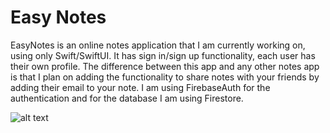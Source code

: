 # Easy Notes

EasyNotes is an online notes application that I am currently working on, using only Swift/SwiftUI. It has sign in/sign up functionality, each user has their own profile. The difference between this app and any other notes app is that I plan on adding the functionality to share notes with your friends by adding their email to your note. I am using FirebaseAuth for the authentication and for the database I am using Firestore. 

![alt text](https://i.imgur.com/DFIWimu.png)
